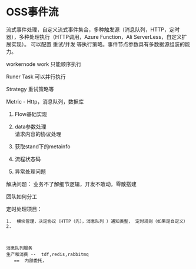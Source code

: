 # OSS事件流

流式事件处理，自定义流式事件集合，多种触发源（消息队列，HTTP，定时器），多种处理执行（HTTP调用，Azure Function，Ali ServerLess，自定义扩展实现）。
可以配置 重试/并发 等执行策略。事件节点参数具有多数据源组装的能力。


workernode
	  work   只能顺序执行

Runer
	Task  可以并行执行
	
Strategy 
	重试策略等

Metric -  Http，消息队列，数据库



1. Flow基础实现		

2. data参数处理  
   请求内容的协议处理

4. 获取stand下的metainfo
5. 流程状态码
6. 异常处理问题




解决问题：
业务不了解细节逻辑，开发不敢动，零散搭建


团队如何分工



定时处理项目：

	1.  模块管理，决定协议（HTTP（先），消息队列 ）通知类型， 定时规则（如果是自定义）
	2.  



	消息队列服务
	生产和消费 --  tdf,redis,rabbitmq
	   ==  内部委托，

